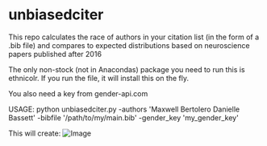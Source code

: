 # unbiasedciter
This repo calculates the race of authors in your citation list (in the form of a .bib file) and compares to expected distributions based on neuroscience papers published after 2016

The only non-stock (not in Anacondas) package you need to run this is ethnicolr. If you run the file, it will install this on the fly.

You also need a key from gender-api.com

USAGE:
python unbiasedciter.py -authors 'Maxwell Bertolero Danielle Bassett' -bibfile '/path/to/my/main.bib' -gender_key 'my_gender_key'

This will create:
![Image](https://github.com/mb3152/unbiasedciter/race_gender_citations.png?raw=true)
